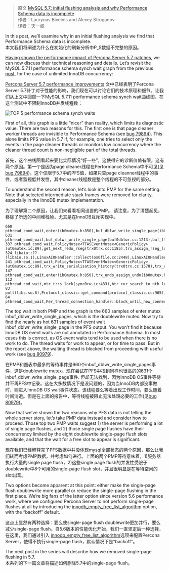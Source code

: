 > 原文 [MySQL 5.7: initial flushing analysis and why Performance Schema data is incomplete](https://www.percona.com/blog/2016/05/03/mysql-5-7-initial-flushing-analysis-and-why-performance-schema-data-is-incomplete/)  
> 作者：Laurynas Biveinis and Alexey Stroganov     
> 译者：天一阁 

In this post, we’ll examine why in an initial flushing analysis we find that Performance Schema data is incomplete.  
本文我们将阐述为什么在初始化的刷新分析中P_S数据不完整的原因。

[Having shown the performance impact of Percona Server 5.7 patches](https://www.percona.com/blog/2016/03/17/percona-server-5-7-performance-improvements/), we can now discuss their technical reasoning and details. Let’s revisit the MySQL 5.7.11 performance schema synch wait graph from the previous [post](https://www.percona.com/blog/2016/03/17/percona-server-5-7-performance-improvements/), for the case of unlimited InnoDB concurrency:  

[Percona Server 5.7 performance improvements](https://www.percona.com/blog/2016/03/17/percona-server-5-7-performance-improvements/) 文中已经表明了Percona Server 5.7补丁对于性能的影响，我们现在可以讨论它们的技术原理和细节。让我们从上文中回顾一下MySQL 5.7.11 performance schema synch wait曲线图，在这个测试中不限制InnoDB并发线程数：

![TOP 5 performance schema synch waits](https://www.percona.com/blog/wp-content/uploads/2016/03/5711.blog_.n6.v1.png)  

First of all, this graph is a little “nicer” than reality, which limits its diagnostic value. There are two reasons for this. The first one is that page cleaner worker threads are invisible to Performance Schema (see [bug 79894](http://bugs.mysql.com/bug.php?id=79894)). This alone limits PFS value in 5.7 if, for example, one tries to select only the events in the page cleaner threads or monitors low concurrency where the cleaner thread count is non-negligible part of the total threads.  

首先，这个曲线图看起来要比实际情况“好一些”，这使得它的诊断价值有限。这有两个原因。第一个是因为page cleaner线程在Performance Schema中不可见(见[bug 79894](http://bugs.mysql.com/bug.php?id=79894))。这个仅限于5.7中的PFS值，如果只查page cleanner线程中的事件，或者监视低并发性，其中cleaner线程数是整个线程的不可忽视的部分。

To understand the second reason, let’s look into PMP for the same setting. Note that selected intermediate stack frames were removed for clarity, especially in the InnoDB mutex implementation.  

为了理解第二个原因，让我们来看看相同设置的PMP。 请注意，为了清楚起见，移除了所选的中间堆栈帧，尤其是在InnoDB互斥实现中。

```
660 pthread_cond_wait,enter(ib0mutex.h:850),buf_dblwr_write_single_page(ib0mutex.h:850),buf_flush_write_block_low(buf0flu.cc:1096),buf_flush_page(buf0flu.cc:1096),buf_flush_single_page_from_LRU(buf0flu.cc:2217),buf_LRU_get_free_block(buf0lru.cc:1401),...
631 pthread_cond_wait,buf_dblwr_write_single_page(buf0dblwr.cc:1213),buf_flush_write_block_low(buf0flu.cc:1096),buf_flush_page(buf0flu.cc:1096),buf_flush_single_page_from_LRU(buf0flu.cc:2217),buf_LRU_get_free_block(buf0lru.cc:1401),...
337 pthread_cond_wait,PolicyMutex<TTASEventMutex<GenericPolicy>(ut0mutex.ic:89),get_next_redo_rseg(trx0trx.cc:1185),trx_assign_rseg_low(trx0trx.cc:1278),trx_set_rw_mode(trx0trx.cc:1278),lock_table(lock0lock.cc:4076),...
324 libaio::??(libaio.so.1),LinuxAIOHandler::collect(os0file.cc:2448),LinuxAIOHandler::poll(os0file.cc:2594),...
241 pthread_cond_wait,PolicyMutex<TTASEventMutex<GenericPolicy>(ut0mutex.ic:89),trx_write_serialisation_history(trx0trx.cc:1578),trx_commit_low(trx0trx.cc:2135),...
147 pthread_cond_wait,enter(ib0mutex.h:850),trx_undo_assign_undo(ib0mutex.h:850),trx_undo_report_row_operation(trx0rec.cc:1918),...
112 pthread_cod_wait,mtr_t::s_lock(sync0rw.ic:433),btr_cur_search_to_nth_level(btr0cur.cc:1008),...
83 poll(libc.so.6),Protocol_classic::get_command(protocol_classic.cc:965),do_command(sql_parse.cc:935),handle_connection(connection_handler_per_thread.cc:301),...
64 pthread_cond_wait,Per_thread_connection_handler::block_until_new_connection(thr_cond.h:136),...
```

The top wait in both PMP and the graph is the 660 samples of enter mutex inbuf_dblwr_write_single_pages, which is the doublewrite mutex. Now try to find the nearly as hot 631 samples of event wait inbuf_dblwr_write_single_page in the PFS output. You won’t find it because InnoDB OS event waits are not annotated in Performance Schema. In most cases this is correct, as OS event waits tend to be used when there is no work to do. The thread waits for work to appear, or for time to pass. But in the report above, the waiting thread is blocked from proceeding with useful work (see [bug 80979](http://bugs.mysql.com/bug.php?id=80979)).  

在PMP和图表中最多的等待事件是660个inbuf_dblwr_write_single_pages事件，这是doublewrite mutex。现在尝试在PFS中找到同样也很高的的631个inbuf_dblwr_write_single_page事件. 但却无法找到，因为InnoDB OS事件等待并不再PFS中记录。这在大多数情况下是没问题的，因为当InnoDB内部没事做时，则进入InnoDB OS wait事件状态。该线程要么等着出现工作时间，要么随着时间消逝。但是在上面的报告中，等待线程被阻止无法处理必要的工作(见[bug 80979](http://bugs.mysql.com/bug.php?id=80979))。

Now that we’ve shown the two reasons why PFS data is not telling the whole server story, let’s take PMP data instead and consider how to proceed. Those top two PMP waits suggest 1) the server is performing a lot of single page flushes, and 2) those single page flushes have their concurrency limited by the eight doublewrite single-page flush slots available, and that the wait for a free slot to appear is significant.

现在我们已经解释完了PFS数据中并没体现mysql全部状态的两个原因，那么让我们转而考虑PMP数据，并考虑如何进行。上面的两个PMP等待意味着，1)服务器执行大量的single page flush，2)这些single page flush的并发性受限于doublewrite中8个可用的single-page flush slot，并且很明显是在等待空闲的slot出现。

Two options become apparent at this point: either make the single-page flush doublewrite more parallel or reduce the single-page flushing in the first place. We’re big fans of the latter option since version 5.6 performance work, where we configured Percona Server to not perform single-page flushes at all by introducing the [innodb_empty_free_list_algorithm](https://www.percona.com/doc/percona-server/5.6/performance/xtradb_performance_improvements_for_io-bound_highly-concurrent_workloads.html) option, with the “backoff” default.  

这点上显然有两种选择：要么使single-page flush doublewrite更加并行，要么减少single-page flush。自5.6版本的性能优化开始，我们一直坚定后一种选择，在这里，我们通过引入 [innodb_empty_free_list_algorithm](https://www.percona.com/doc/percona-server/5.6/performance/xtradb_performance_improvements_for_io-bound_highly-concurrent_workloads.html)选项来配置Percona Server，使得不执行single-page flush，默认情况下是“backoff”。

The next post in the series will describe how we removed single-page flushing in 5.7.  
本系列的下一篇文章将描述如何删除5.7中的single-page flush。


 
     
